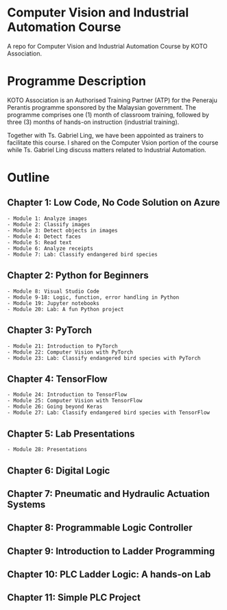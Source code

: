 # Computer Vision and Industrial Automation Course
 A repo for Computer Vision and Industrial Automation Course by KOTO Association.

# Programme Description
KOTO Association is an Authorised Training Partner (ATP) for the Peneraju Perantis programme sponsored by the Malaysian government. The programme comprises one (1) month of classroom training, followed by three (3) months of hands-on instruction (industrial training).

Together with Ts. Gabriel Ling, we have been appointed as trainers to facilitate this course. I shared on the Computer Vsion portion of the course while Ts. Gabriel Ling discuss matters related to Industrial Automation.

# Outline
## Chapter 1: Low Code, No Code Solution on Azure
    - Module 1: Analyze images
    - Module 2: Classify images
    - Module 3: Detect objects in images
    - Module 4: Detect faces
    - Module 5: Read text
    - Module 6: Analyze receipts
    - Module 7: Lab: Classify endangered bird species

## Chapter 2: Python for Beginners
    - Module 8: Visual Studio Code
    - Module 9-18: Logic, function, error handling in Python
    - Module 19: Jupyter notebooks
    - Module 20: Lab: A fun Python project

## Chapter 3: PyTorch
    - Module 21: Introduction to PyTorch
    - Module 22: Computer Vision with PyTorch
    - Module 23: Lab: Classify endangered bird species with PyTorch

## Chapter 4: TensorFlow
    - Module 24: Introduction to TensorFlow
    - Module 25: Computer Vision with TensorFlow
    - Module 26: Going beyond Keras
    - Module 27: Lab: Classify endangered bird species with TensorFlow

## Chapter 5: Lab Presentations
    - Module 28: Presentations

## Chapter 6: Digital Logic

## Chapter 7: Pneumatic and Hydraulic Actuation Systems

## Chapter 8: Programmable Logic Controller

## Chapter 9: Introduction to Ladder Programming

## Chapter 10: PLC Ladder Logic: A hands-on Lab

## Chapter 11: Simple PLC Project
